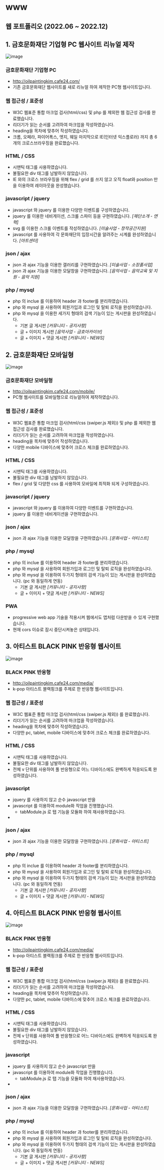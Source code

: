 # www
## 웹 포트폴리오 (2022.06 ~ 2022.12)


## 1. 금호문화재단 기업형 PC 웹사이트 리뉴얼 제작
![image](https://user-images.githubusercontent.com/87026989/209488804-8ebecac0-ac9a-4414-9ee6-9134837a5135.png)

### 금호문화재단 기업형 PC
- http://oilpaintingkim.cafe24.com/
- 기존 금호문화재단 웹사이트를 새로 리뉴얼 하여 제작한 PC형 웹사이트입니다.

### 웹 접근성 / 표준성
- W3C 웹표준 통합 마크업 검사(html/css) 및 php 를 제외한 웹 접근성 검사를 완료했습니다.
- 리더기가 읽는 순서를 고려하여 마크업을 작성하였습니다.
- heading을 목차에 맞추어 작성하였습니다.
- 크롬, 오페라, 파이어폭스, 엣지, 웨일 마지막으로 IE(인터넷 익스플로러) 까지 총 6개의 크로스브라우징을 완료했습니다.

### HTML / CSS
- 시맨틱 태그를 사용하였습니다. 
- 불필요한 div 태그를 남발하지 않았습니다.
- IE 와의 크로스 브라우징을 위해 flex / grid 를 쓰지 않고 오직 float와 position 만을 이용하여 레이아웃을 완성했습니다.

### javascript / jquery
- javascript 와 jquery 를 이용한 다양한 이벤트를 구성하였습니다.
- jquery 를 이용한 네비게이션, 스크롤 스파이 등을 구현하였습니다. *[재단소개 - 연혁]*
- svg 를 이용한 스크롤 이벤트를 작성하였습니다. *[미술사업 - 창작공간지원]*
- javascript 를 사용하여 각 문화재단의 입장시간을 알려주는 시계를 완성하였습니다. *[아트센터]*

### json / ajax
- json 과 ajax 기능을 이용한 갤러리를 구현하였습니다. *[미술사업 - 소장품사업]*
- json 과 ajax 기능을 이용한 모달창을 구현하였습니다. *[음악사업 - 음악교육 및 지원 - 음악 지원]*

### php / mysql
- php 의 inclue 를 이용하여 header 과 footer를 분리하였습니다.
- php 와 mysql 을 사용하여 회원가입과 로그인 및 탈퇴 로직을 완성하였습니다.
- php 와 mysql 을 이용한 세가지 형태의 검색 기능이 있는 게시판을 완성하였습니다.
  - 기본 글 게시판 *[커뮤니티 - 공지사항]*
  - 글 + 이미지 게시판 *[음악사업 - 금호아카이브]*
  - 글 + 이미지 + 댓글 게시판 *[커뮤니티 - NEWS]*

## 2. 금호문화재단 모바일형
![image](https://user-images.githubusercontent.com/87026989/209492105-608622a5-ca9c-4fec-806f-4da687a41aa3.png)

### 금호문화재단 모바일형
- http://oilpaintingkim.cafe24.com/mobile/
- PC형 웹사이트를 모바일형으로 리뉴얼하여 제작하였습니다.

### 웹 접근성 / 표준성
- W3C 웹표준 통합 마크업 검사(html/css (swiper.js 제외)) 및 php 를 제외한 웹 접근성 검사를 완료했습니다.
- 리더기가 읽는 순서를 고려하여 마크업을 작성하였습니다.
- heading을 목차에 맞추어 작성하였습니다.
- 다양한 mobile 디바이스에 맞추어 크로스 체크를 완료하였습니다.

### HTML / CSS
- 시맨틱 태그를 사용하였습니다. 
- 불필요한 div 태그를 남발하지 않았습니다.
- flex / grid 및 다양한 css 를 사용하여 모바일에 최적화 되게 구성하였습니다.

### javascript / jquery
- javascript 와 jquery 를 이용하여 다양한 이벤트를 구현하였습니다.
- jquery 를 이용한 네비게이션을 구현하였습니다. 

### json / ajax
- json 과 ajax 기능을 이용한 모달창을 구현하였습니다. *[문화사업 - 아티스트]*

### php / mysql
- php 의 inclue 를 이용하여 header 과 footer를 분리하였습니다.
- php 와 mysql 을 사용하여 회원가입과 로그인 및 탈퇴 로직을 완성하였습니다.
- php 와 mysql 을 이용하여 두가지 형태의 검색 기능이 있는 게시판을 완성하였습니다. (pc 와 동일하게 연동)
  - 기본 글 게시판 *[커뮤니티 - 공지사항]*
  - 글 + 이미지 + 댓글 게시판 *[커뮤니티 - NEWS]*

### PWA
- progressive web app 기술을 적용시켜 웹에서도 앱처럼 다운받을 수 있게 구현했습니다.
- 현재 cors 이슈로 잠시 중단시켜놓은 상태입니다.

## 3. 아티스트 BLACK PINK 반응형 웹사이트
![image](https://user-images.githubusercontent.com/87026989/209496521-a3339d42-6400-45fe-8d85-c82941254a5e.png)

### BLACK PINK 반응형
- http://oilpaintingkim.cafe24.com/media/
- k-pop 아티스트 블랙핑크를 주제로 한 반응형 웹사이트입니다.

### 웹 접근성 / 표준성
- W3C 웹표준 통합 마크업 검사(html/css (swiper.js 제외)) 를 완료했습니다.
- 리더기가 읽는 순서를 고려하여 마크업을 작성하였습니다.
- heading을 목차에 맞추어 작성하였습니다.
- 다양한 pc, tablet, mobile 디바이스에 맞추어 크로스 체크를 완료하였습니다.

### HTML / CSS
- 시맨틱 태그를 사용하였습니다. 
- 불필요한 div 태그를 남발하지 않았습니다.
- 전체 v 단위를 사용하여 풀 반응형으로 어느 디바이스에도 완벽하게 적응되도록 완성하였습니다.

### javascript
- jquery 를 사용하지 않고 순수 javascript 만을 
- javascript 를 이용하여 module화 작업을 진행했습니다. 
  - tabModule.js 로 탭 기능을 모듈화 하여 재사용하였습니다.
- 

### json / ajax
- json 과 ajax 기능을 이용한 모달창을 구현하였습니다. *[문화사업 - 아티스트]*

### php / mysql
- php 의 inclue 를 이용하여 header 과 footer를 분리하였습니다.
- php 와 mysql 을 사용하여 회원가입과 로그인 및 탈퇴 로직을 완성하였습니다.
- php 와 mysql 을 이용하여 두가지 형태의 검색 기능이 있는 게시판을 완성하였습니다. (pc 와 동일하게 연동)
  - 기본 글 게시판 *[커뮤니티 - 공지사항]*
  - 글 + 이미지 + 댓글 게시판 *[커뮤니티 - NEWS]*

## 4. 아티스트 BLACK PINK 반응형 웹사이트
![image](https://user-images.githubusercontent.com/87026989/209496521-a3339d42-6400-45fe-8d85-c82941254a5e.png)

### BLACK PINK 반응형
- http://oilpaintingkim.cafe24.com/media/
- k-pop 아티스트 블랙핑크를 주제로 한 반응형 웹사이트입니다.

### 웹 접근성 / 표준성
- W3C 웹표준 통합 마크업 검사(html/css (swiper.js 제외)) 를 완료했습니다.
- 리더기가 읽는 순서를 고려하여 마크업을 작성하였습니다.
- heading을 목차에 맞추어 작성하였습니다.
- 다양한 pc, tablet, mobile 디바이스에 맞추어 크로스 체크를 완료하였습니다.

### HTML / CSS
- 시맨틱 태그를 사용하였습니다. 
- 불필요한 div 태그를 남발하지 않았습니다.
- 전체 v 단위를 사용하여 풀 반응형으로 어느 디바이스에도 완벽하게 적응되도록 완성하였습니다.

### javascript
- jquery 를 사용하지 않고 순수 javascript 만을 
- javascript 를 이용하여 module화 작업을 진행했습니다. 
  - tabModule.js 로 탭 기능을 모듈화 하여 재사용하였습니다.
- 

### json / ajax
- json 과 ajax 기능을 이용한 모달창을 구현하였습니다. *[문화사업 - 아티스트]*

### php / mysql
- php 의 inclue 를 이용하여 header 과 footer를 분리하였습니다.
- php 와 mysql 을 사용하여 회원가입과 로그인 및 탈퇴 로직을 완성하였습니다.
- php 와 mysql 을 이용하여 두가지 형태의 검색 기능이 있는 게시판을 완성하였습니다. (pc 와 동일하게 연동)
  - 기본 글 게시판 *[커뮤니티 - 공지사항]*
  - 글 + 이미지 + 댓글 게시판 *[커뮤니티 - NEWS]*
